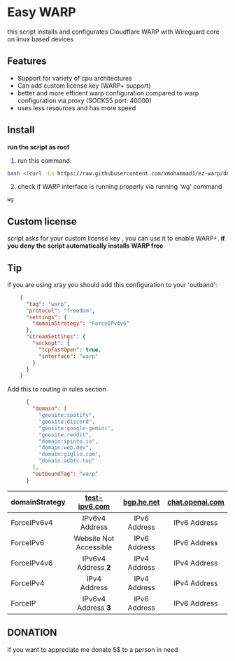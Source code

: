 # Easy WARP
this script installs and configurates Cloudflare WARP with Wireguard core on linux based devices

## Features

- Support for variety of cpu architectures
- Can add custom license key (WARP+ support)
- better and more efficent warp configuration compared to warp configuration via proxy (SOCKS5 port: 40000) 
- uses less resources and has more speed

## Install

**run the script as root**
1. run this command:
```bash
bash <(curl -Ls https://raw.githubusercontent.com/xmohammad1/ez-warp/dev/ez-warp.sh)
```
2. check if WARP interface is running properly via running 'wg' command
```bash
wg
```

## Custom license
script asks for your custom license key , you can use it to enable WARP+.
**if you deny the script automatically installs WARP free**

## Tip
if you are using xray you should add this configuration to your 'outband': 
```json
    {
      "tag": "warp",
      "protocol": "freedom",
      "settings": {
        "domainStrategy": "ForceIPv4v6"
      },
      "streamSettings": {
        "sockopt": {
          "tcpFastOpen": true,
          "interface": "warp"
        }
      }
    }
```
Add this to routing in rules section
```json
      {
        "domain": [
          "geosite:spotify",
          "geosite:discord",
          "geosite:google-gemini",
          "geosite:reddit",
          "domain:ipinfo.io",
          "domain:web.dev",
          "domain:giglio.com",
          "domain:adbtc.top"
        ],
        "outboundTag": "warp"
      }
```
| domainStrategy | [test-ipv6.com](https://test-ipv6.com/) | [bgp.he.net](https://bgp.he.net/) | [chat.openai.com](https://chat.openai.com/cdn-cgi/trace) |
| :--- | :---: | :---: | :---: |
| ForceIPv6v4 | IPv6v4 Address | IPv6 Address | IPv6 Address |
| ForceIPv6 | Website Not Accessible | IPv6 Address | IPv6 Address |
| ForceIPv4v6 | IPv6v4 Address **2** | IPv4 Address | IPv4 Address |
| ForceIPv4 | IPv4 Address | IPv4 Address | IPv4 Address |
| ForceIP | IPv6v4 Address **3** | IPv6 Address | IPv6 Address |

## DONATION
if you want to appreciate me donate 5$ to a person in need
